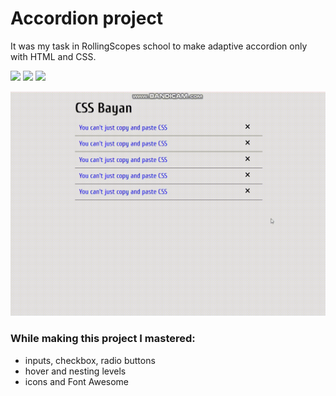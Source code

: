 # Accordion project
It was my task in RollingScopes school to make adaptive accordion only with HTML and CSS.

![](https://img.shields.io/badge/-HTML-blue)
![](https://img.shields.io/badge/-CSS-yellow)
![](https://img.shields.io/badge/-Responsive%20design-pink)

![accordion view](/accordion-view.gif)

### While making this project I mastered:
 - inputs, checkbox, radio buttons
 - hover and nesting levels
 - icons and Font Awesome
